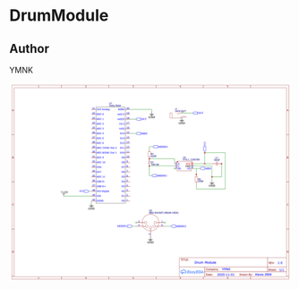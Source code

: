 # DrumModule

## Author

YMNK

![alt text](https://github.com/alexiszbik/drummodule/blob/main/drummodule_schematic.png?raw=true)
